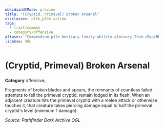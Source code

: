 ```yaml
---
obsidianUIMode: preview
title: "(Cryptid, Primeval) Broken Arsenal"
cssclasses: pf2e,pf2e-action
tags:
  - trait/common
  - category/offensive
aliases: "Compendium.pf2e.bestiary-family-ability-glossary.Item.z9yqLBExOMk1y9cg"
license: OGL
---
```

# (Cryptid, Primeval) Broken Arsenal

### 

**Category** offensive; 




Fragments of broken blades and spears, the remnants of countless failed attempts to fell the primeval cryptid, remain lodged in its flesh. When an adjacent creature hits the primeval cryptid with a melee attack or otherwise touches it, that creature takes piercing damage equal to half the primeval cryptid's level (minimum 1 damage).

*Source: Pathfinder Dark Archive*
*OGL*